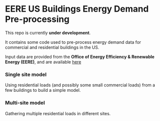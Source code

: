 # EERE US Buildings Energy Demand Pre-processing

This repo is currently __under development__.

It contains some code used to pre-process energy demand data for commercial and residential buildings in the US.

Input data are provided from the __Office of Energy Efficiency & Renewable Energy (EERE)__, and are available [here](https://openei.org/datasets/dataset/commercial-and-residential-hourly-load-profiles-for-all-tmy3-locations-in-the-united-states)

### Single site model

Using residential loads (and possibly some small commercial loads) from a few buildings to build a simple model.

### Multi-site model

Gathering multiple residential loads in different sites.